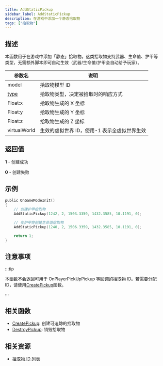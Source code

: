 ```yaml
---
title: AddStaticPickup
sidebar_label: AddStaticPickup
description: 在游戏中添加一个静态拾取物
tags: ["拾取物"]
---
```


## 描述

本函数用于在游戏中添加「静态」拾取物。这类拾取物支持武器、生命值、护甲等类型，无需额外脚本即可自动生效（武器/生命值/护甲会自动给予玩家）。

| 参数名                           | 说明                                         |
| -------------------------------- | -------------------------------------------- |
| [model](../resources/pickupids)  | 拾取物模型 ID                                |
| [type](../resources/pickuptypes) | 拾取物类型，决定被拾取时的响应方式           |
| Float:x                          | 拾取物生成的 X 坐标                          |
| Float:y                          | 拾取物生成的 Y 坐标                          |
| Float:z                          | 拾取物生成的 Z 坐标                          |
| virtualWorld                     | 生效的虚拟世界 ID，使用-1 表示全虚拟世界生效 |

## 返回值

**1** - 创建成功

**0** - 创建失败

## 示例

```c
public OnGameModeInit()
{
    // 创建护甲拾取物
    AddStaticPickup(1242, 2, 1503.3359, 1432.3585, 10.1191, 0);

    // 在护甲旁创建生命值拾取物
    AddStaticPickup(1240, 2, 1506.3359, 1432.3585, 10.1191, 0);

    return 1;
}
```

## 注意事项

:::tip

本函数不会返回可用于 OnPlayerPickUpPickup 等回调的拾取物 ID。若需要分配 ID，请使用[CreatePickup](CreatePickup)函数。

:::

## 相关函数

- [CreatePickup](CreatePickup): 创建可追踪的拾取物
- [DestroyPickup](DestroyPickup): 销毁拾取物

## 相关资源

- [拾取物 ID 列表](../resources/pickupids)
